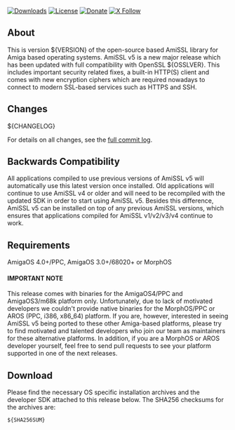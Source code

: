[![Downloads](https://img.shields.io/github/downloads/jens-maus/amissl/${VERSION}/total.svg)](https://github.com/jens-maus/amissl/releases/${VERSION}) [![License](https://img.shields.io/:license-Apache_2.0-blue.svg?style=flat)](https://www.apache.org/licenses/LICENSE-2.0) [![Donate](https://img.shields.io/badge/donate-PayPal-red.svg)](https://www.paypal.com/donate/?hosted_button_id=KSG49RVGY8AG2) [![X Follow](https://img.shields.io/twitter/follow/amigassl?style=social)](https://x.com/amigassl)

## About
This is version ${VERSION} of the open-source based AmiSSL library for Amiga based operating systems. AmiSSL v5 is a new major release which has been updated with full compatibility with OpenSSL ${OSSLVER}. This includes important security related fixes, a built-in HTTP(S) client and comes with new encryption ciphers which are required nowadays to connect to modern SSL-based services such as HTTPS and SSH.

## Changes
${CHANGELOG}

For details on all changes, see the [full commit log](https://github.com/jens-maus/amissl/compare/${PREVIOUS_TAG}...${VERSION}).

## Backwards Compatibility
All applications compiled to use previous versions of AmiSSL v5 will automatically use this latest version once installed. Old applications will continue to use AmiSSL v4 or older and will need to be recompiled with the updated SDK in order to start using AmiSSL v5. Besides this difference, AmiSSL v5 can be installed on top of any previous AmiSSL versions, which ensures that applications compiled for AmiSSL v1/v2/v3/v4 continue to work.

## Requirements
AmigaOS 4.0+/PPC, AmigaOS 3.0+/68020+ or MorphOS

#### IMPORTANT NOTE
This release comes with binaries for the AmigaOS4/PPC and AmigaOS3/m68k platform only.  Unfortunately, due to lack of motivated developers we couldn't provide native binaries for the MorphOS/PPC or AROS (PPC, i386, x86_64) platform. If you are, however, interested in seeing AmiSSL v5 being ported to these other Amiga-based platforms, please try to find motivated and talented developers who join our team as maintainers for these alternative platforms. In addition, if you are a MorphOS or AROS developer yourself, feel free to send pull requests to see your platform supported in one of the next releases.

## Download
Please find the necessary OS specific installation archives and the developer SDK attached to this release below. The SHA256 checksums for the archives are:

```
${SHA256SUM}
```
